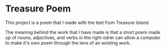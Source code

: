 # Treasure Poem

This project is a poem that I made with the text from Treasure Island.  

The meaning behind the work that I have made is that a short poem made up of nouns, adjectives, and verbs in the right odrer can allow a computer to make it's own poem through the lens of an existing work.
